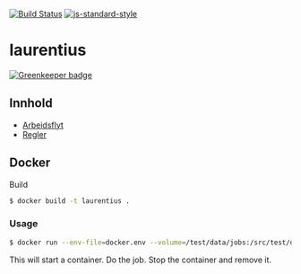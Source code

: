 [![Build Status](https://travis-ci.org/telemark/laurentius.svg?branch=master)](https://travis-ci.org/telemark/laurentius)
[![js-standard-style](https://img.shields.io/badge/code%20style-standard-brightgreen.svg?style=flat)](https://github.com/feross/standard)
# laurentius

[![Greenkeeper badge](https://badges.greenkeeper.io/telemark/laurentius.svg)](https://greenkeeper.io/)

## Innhold
- [Arbeidsflyt](docs/workflow.md)
- [Regler](docs/rules.md)

## Docker
Build

```sh
$ docker build -t laurentius .
```

### Usage
```sh
$ docker run --env-file=docker.env --volume=/test/data/jobs:/src/test/data/jobs --rm laurentius
```

This will start a container. Do the job. Stop the container and remove it.
